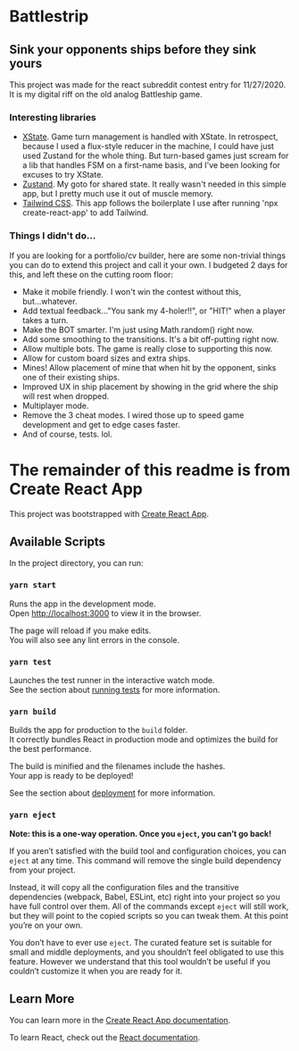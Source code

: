 # Battlestrip

## Sink your opponents ships before they sink yours

This project was made for the react subreddit contest entry for 11/27/2020.  It is my digital riff
on the old analog Battleship game.  

### Interesting libraries

- [XState](https://xtate.js.org). Game turn management is handled with XState. In retrospect, because I used a flux-style reducer in the machine, I could have just used Zustand for the whole thing.  But turn-based games just scream for a lib that handles FSM on a first-name basis, and I've been looking for excuses to try XState.
- [Zustand](https://github.com/pmndrs/zustand). My goto for shared state. It really wasn't needed in this simple app, but I pretty much use it out of muscle memory.
- [Tailwind CSS](https://tailwindcss.com/). This app follows the boilerplate I use after running 'npx create-react-app' to add Tailwind. 

### Things I didn't do...

If you are looking for a portfolio/cv builder, here are some non-trivial things you can do
to extend this project and call it your own. I budgeted 2 days for this, and left these on the 
cutting room floor: 
- Make it mobile friendly. I won't win the contest without this, but...whatever.
- Add textual feedback..."You sank my 4-holer!!", or "HIT!" when a player takes a turn.
- Make the BOT smarter. I'm just using Math.random() right now.
- Add some smoothing to the transitions. It's a bit off-putting right now.
- Allow multiple bots. The game is really close to supporting this now.
- Allow for custom board sizes and extra ships.
- Mines!  Allow placement of mine that when hit by the opponent, sinks one of their existing ships.
- Improved UX in ship placement by showing in the grid where the ship will rest when dropped.
- Multiplayer mode.
- Remove the 3 cheat modes. I wired those up to speed game development and get to edge cases faster.  
- And of course, tests. lol.


# The remainder of this readme is from Create React App

This project was bootstrapped with [Create React App](https://github.com/facebook/create-react-app).

## Available Scripts

In the project directory, you can run:

### `yarn start`

Runs the app in the development mode.\
Open [http://localhost:3000](http://localhost:3000) to view it in the browser.

The page will reload if you make edits.\
You will also see any lint errors in the console.

### `yarn test`

Launches the test runner in the interactive watch mode.\
See the section about [running tests](https://facebook.github.io/create-react-app/docs/running-tests) for more information.

### `yarn build`

Builds the app for production to the `build` folder.\
It correctly bundles React in production mode and optimizes the build for the best performance.

The build is minified and the filenames include the hashes.\
Your app is ready to be deployed!

See the section about [deployment](https://facebook.github.io/create-react-app/docs/deployment) for more information.

### `yarn eject`

**Note: this is a one-way operation. Once you `eject`, you can’t go back!**

If you aren’t satisfied with the build tool and configuration choices, you can `eject` at any time. This command will remove the single build dependency from your project.

Instead, it will copy all the configuration files and the transitive dependencies (webpack, Babel, ESLint, etc) right into your project so you have full control over them. All of the commands except `eject` will still work, but they will point to the copied scripts so you can tweak them. At this point you’re on your own.

You don’t have to ever use `eject`. The curated feature set is suitable for small and middle deployments, and you shouldn’t feel obligated to use this feature. However we understand that this tool wouldn’t be useful if you couldn’t customize it when you are ready for it.

## Learn More

You can learn more in the [Create React App documentation](https://facebook.github.io/create-react-app/docs/getting-started).

To learn React, check out the [React documentation](https://reactjs.org/).
